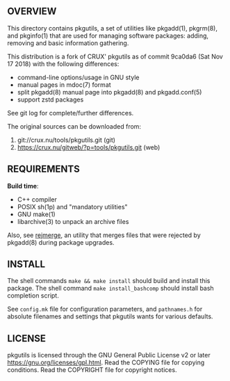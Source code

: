 OVERVIEW
--------
This directory contains pkgutils, a set of utilities like pkgadd(1),
pkgrm(8), and pkginfo(1) that are used for managing software packages:
adding, removing and basic information gathering.

This distribution is a fork of CRUX' pkgutils as of commit 9ca0da6
(Sat Nov 17 2018) with the following differences:
- command-line options/usage in GNU style
- manual pages in mdoc(7) format
- split pkgadd(8) manual page into pkgadd(8) and pkgadd.conf(5)
- support zstd packages

See git log for complete/further differences.

The original sources can be downloaded from:
1. git://crux.nu/tools/pkgutils.git              (git)
2. https://crux.nu/gitweb/?p=tools/pkgutils.git  (web)


REQUIREMENTS
------------
**Build time**:
- C++ compiler
- POSIX sh(1p) and "mandatory utilities"
- GNU make(1)
- libarchive(3) to unpack an archive files

Also, see [rejmerge][1], an utility that merges files that were
rejected by pkgadd(8) during package upgrades.

[1]: https://github.com/zeppe-lin/rejmerge


INSTALL
-------
The shell commands `make && make install` should build and install
this package.  The shell command `make install_bashcomp` should
install bash completion script.

See `config.mk` file for configuration parameters, and `pathnames.h`
for absolute filenames and settings that pkgutils wants for various
defaults.


LICENSE
-------
pkgutils is licensed through the GNU General Public License v2 or
later <https://gnu.org/licenses/gpl.html>.
Read the COPYING file for copying conditions.
Read the COPYRIGHT file for copyright notices.
